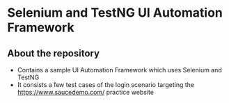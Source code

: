 # Selenium and TestNG UI Automation Framework
## About the repository
- Contains a sample UI Automation Framework which uses Selenium and TestNG
- It consists a few test cases of the login scenario targeting the https://www.saucedemo.com/ practice website